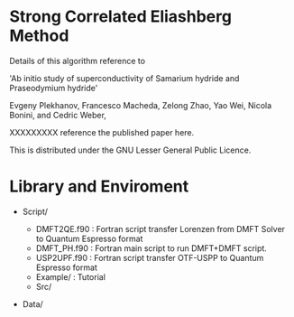 # Strong Correlated Eliashberg Method

Details of this algorithm reference to 

'Ab initio study of superconductivity of Samarium hydride and Praseodymium hydride'

Evgeny Plekhanov, Francesco Macheda, Zelong Zhao, Yao Wei, Nicola Bonini, and Cedric Weber,   

XXXXXXXXX reference the published paper here.

This is distributed under the GNU Lesser General Public
Licence.



# Library and Enviroment

- Script/

  - DMFT2QE.f90 : Fortran script transfer Lorenzen from DMFT Solver to Quantum Espresso format
  - DMFT_PH.f90 : Fortran main script to run DMFT+DMFT script. 
  - USP2UPF.f90 : Fortran script transfer OTF-USPP to Quantum Espresso format 
  - Example/ : Tutorial 
  - Src/ 

- Data/

  



